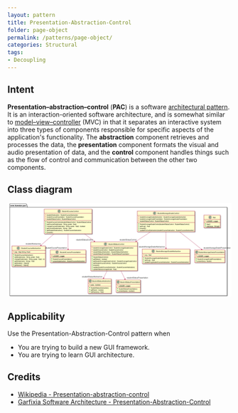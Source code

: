 ```yaml
---
layout: pattern
title: Presentation-Abstraction-Control
folder: page-object
permalink: /patterns/page-object/
categories: Structural
tags:
- Decoupling
---
```


## Intent

**Presentation–abstraction–control** (**PAC**) is a software [architectural pattern](https://en.wikipedia.org/wiki/Architectural_pattern_(computer_science)). It is an interaction-oriented software architecture, and is somewhat similar to [model–view–controller](https://en.wikipedia.org/wiki/Model–view–controller) (MVC) in that it separates an interactive system into three types of components responsible for specific aspects of the application's functionality. The **abstraction** component retrieves and processes the data, the **presentation** component formats the visual and audio presentation of data, and the **control** component handles things such as the flow of control and communication between the other two components.

## Class diagram
![alt text](./etc/pac.png "Pac")


## Applicability

Use the Presentation-Abstraction-Control pattern when

* You are trying to build a new GUI framework.
* You are trying to learn GUI architecture.

## Credits

* [Wikipedia - Presentation-abstraction-control](https://en.wikipedia.org/wiki/Presentation%E2%80%93abstraction%E2%80%93control)
* [Garfixia Software Architecture - Presentation-Abstraction-Control](http://www.dossier-andreas.net/software_architecture/pac.html)

